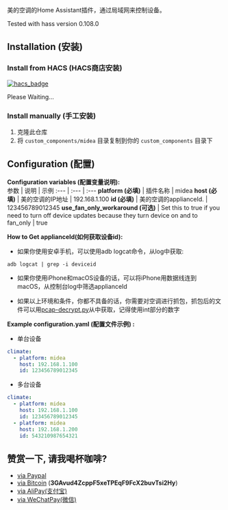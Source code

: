 
美的空调的Home Assistant插件，通过局域网来控制设备。

Tested with hass version 0.108.0

## Installation (安装)

### Install from HACS (HACS商店安装)
[![hacs_badge](https://img.shields.io/badge/HACS-Default-orange.svg)](https://github.com/custom-components/hacs)

Please Waiting...

### Install manually (手工安装)
1. 克隆此仓库
2. 将 `custom_components/midea` 目录复制到你的 `custom_components` 目录下

## Configuration (配置)

**Configuration variables (配置变量说明):**  
参数 | 说明 | 示例 
:--- | :--- | :---
**platform (必填)** | 插件名称 | midea
**host (必填)** | 美的空调的IP地址 | 192.168.1.100
**id (必填)** | 美的空调的applianceId. | 123456789012345
**use_fan_only_workaround (可选)** | Set this to true if you need to turn off device updates because they turn device on and to fan_only | true

**How to Get applianceId(如何获取设备id):**

- 如果你使用安卓手机，可以使用adb logcat命令，从log中获取:
```shell
adb logcat | grep -i deviceid
```

- 如果你使用iPhone和macOS设备的话，可以将iPhone用数据线连到macOS，从控制台log中筛选applianceId

- 如果以上环境和条件，你都不具备的话，你需要对空调进行抓包，抓包后的文件可以用[pcap-decrypt.py](./pcap-decrypt.py#)从中获取，记得使用int部分的数字

**Example configuration.yaml (配置文件示例) :**
* 单台设备
```yaml
climate:
  - platform: midea
    host: 192.168.1.100
    id: 123456789012345
```
* 多台设备
```yaml
climate:
  - platform: midea
    host: 192.168.1.100
    id: 123456789012345
  - platform: midea
    host: 192.168.1.200
    id: 543210987654321
```

## 赞赏一下, 请我喝杯咖啡?

- [via Paypal](https://www.paypal.me/himaczhou)
- [via Bitcoin](bitcoin:3GAvud4ZcppF5xeTPEqF9FcX2buvTsi2Hy) (**3GAvud4ZcppF5xeTPEqF9FcX2buvTsi2Hy**)
- [via AliPay(支付宝)](https://i.loli.net/2020/05/08/nNSTAPUGDgX2sBe.png)
- [via WeChatPay(微信)](https://i.loli.net/2020/05/08/ouj6SdnVirDzRw9.jpg)
